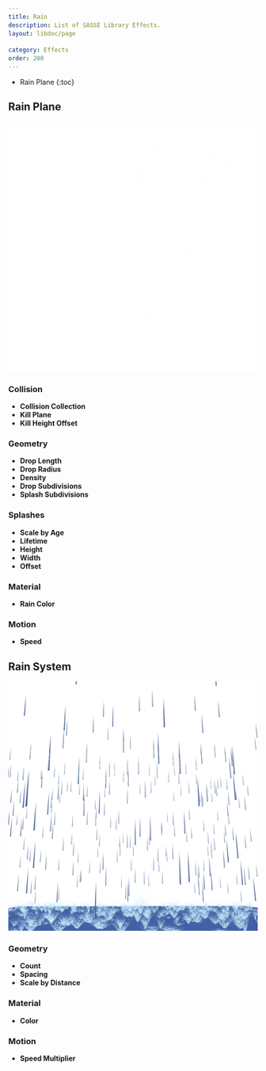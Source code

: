```yaml
---
title: Rain
description: List of SASSE Library Effects.
layout: libdoc/page

category: Effects
order: 200
---
```

- Rain Plane
{:toc}

## Rain Plane
![Rain Plane](/assets/Effects/Rain/Rain_Plane_Preview.png)
### Collision
- **Collision Collection**
- **Kill Plane**
- **Kill Height Offset**

### Geometry
- **Drop Length**
- **Drop Radius**
- **Density**
- **Drop Subdivisions**
- **Splash Subdivisions**

### Splashes
- **Scale by Age**
- **Lifetime**
- **Height**
- **Width**
- **Offset**

### Material
- **Rain Color**

### Motion
- **Speed**

## Rain System
![Rain System](/assets/Effects/Rain/Rain_Splashes_Preview.png)
### Geometry
- **Count**
- **Spacing**
- **Scale by Distance**

### Material
- **Color**

### Motion
- **Speed Multiplier**
